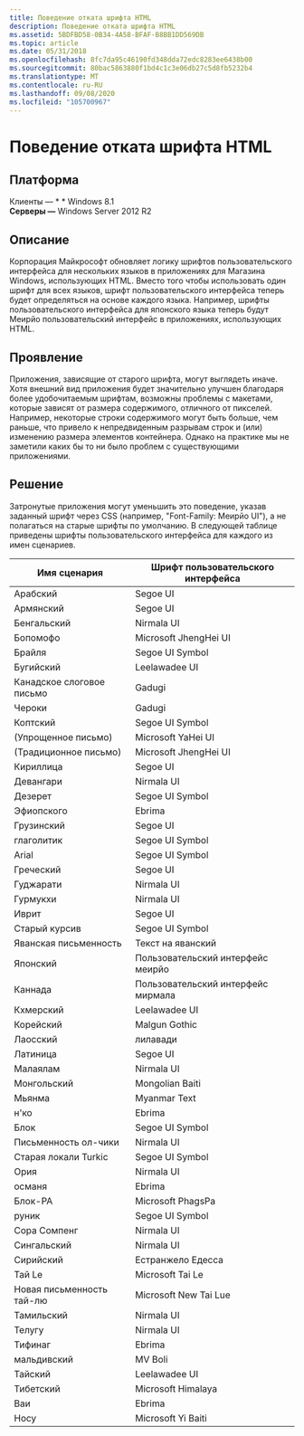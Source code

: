 ```yaml
---
title: Поведение отката шрифта HTML
description: Поведение отката шрифта HTML
ms.assetid: 5BDFBD58-0B34-4A58-BFAF-B8BB1DD569DB
ms.topic: article
ms.date: 05/31/2018
ms.openlocfilehash: 8fc7da95c46190fd348dda72edc8283ee6438b00
ms.sourcegitcommit: 80bac5863880f1bd4c1c3e06db27c5d8fb5232b4
ms.translationtype: MT
ms.contentlocale: ru-RU
ms.lasthandoff: 09/08/2020
ms.locfileid: "105700967"
---
```

# <a name="html-font-fallback-behavior"></a>Поведение отката шрифта HTML

## <a name="platform"></a>Платформа

Клиенты — * * Windows 8.1  
**Серверы —** Windows Server 2012 R2  


## <a name="description"></a>Описание

Корпорация Майкрософт обновляет логику шрифтов пользовательского интерфейса для нескольких языков в приложениях для Магазина Windows, использующих HTML. Вместо того чтобы использовать один шрифт для всех языков, шрифт пользовательского интерфейса теперь будет определяться на основе каждого языка. Например, шрифты пользовательского интерфейса для японского языка теперь будут Меирйо пользовательский интерфейс в приложениях, использующих HTML.

## <a name="manifestation"></a>Проявление

Приложения, зависящие от старого шрифта, могут выглядеть иначе. Хотя внешний вид приложения будет значительно улучшен благодаря более удобочитаемым шрифтам, возможны проблемы с макетами, которые зависят от размера содержимого, отличного от пикселей. Например, некоторые строки содержимого могут быть больше, чем раньше, что привело к непредвиденным разрывам строк и (или) изменению размера элементов контейнера. Однако на практике мы не заметили каких бы то ни было проблем с существующими приложениями.

## <a name="solution"></a>Решение

Затронутые приложения могут уменьшить это поведение, указав заданный шрифт через CSS (например, "Font-Family: Меирйо UI"), а не полагаться на старые шрифты по умолчанию. В следующей таблице приведены шрифты пользовательского интерфейса для каждого из имен сценариев.



| Имя сценария        | Шрифт пользовательского интерфейса               |
|--------------------|-----------------------|
| Арабский             | Segoe UI              |
| Армянский           | Segoe UI              |
| Бенгальский            | Nirmala UI            |
| Бопомофо           | Microsoft JhengHei UI |
| Брайля            | Segoe UI Symbol       |
| Бугийский           | Leelawadee UI         |
| Канадское слоговое письмо | Gadugi                |
| Чероки           | Gadugi                |
| Коптский             | Segoe UI Symbol       |
| (Упрощенное письмо)   | Microsoft YaHei UI    |
| (Традиционное письмо)  | Microsoft JhengHei UI |
| Кириллица           | Segoe UI              |
| Девангари         | Nirmala UI            |
| Дезерет            | Segoe UI Symbol       |
| Эфиопского           | Ebrima                |
| Грузинский           | Segoe UI              |
| глаголитик         | Segoe UI Symbol       |
| Arial             | Segoe UI Symbol       |
| Греческий              | Segoe UI              |
| Гуджарати           | Nirmala UI            |
| Гурмукхи           | Nirmala UI            |
| Иврит             | Segoe UI              |
| Старый курсив         | Segoe UI Symbol       |
| Яванская письменность           | Текст на яванский         |
| Японский           | Пользовательский интерфейс меирйо             |
| Каннада            | Пользовательский интерфейс мирмала            |
| Кхмерский              | Leelawadee UI         |
| Корейский             | Malgun Gothic         |
| Лаосский                | лилавади            |
| Латиница              | Segoe UI              |
| Малаялам          | Nirmala UI            |
| Монгольский          | Mongolian Baiti       |
| Мьянма            | Myanmar Text          |
| н'ко               | Ebrima                |
| Блок              | Segoe UI Symbol       |
| Письменность ол-чики           | Nirmala UI            |
| Старая локали Turkic         | Segoe UI Symbol       |
| Ория              | Nirmala UI            |
| османя            | Ebrima                |
| Блок-PA           | Microsoft PhagsPa     |
| руник              | Segoe UI Symbol       |
| Сора Сомпенг       | Nirmala UI            |
| Сингальский            | Nirmala UI            |
| Сирийский             | Естранжело Едесса     |
| Тай Le             | Microsoft Tai Le      |
| Новая письменность тай-лю        | Microsoft New Tai Lue |
| Тамильский              | Nirmala UI            |
| Телугу             | Nirmala UI            |
| Тифинаг           | Ebrima                |
| мальдивский             | MV Boli               |
| Тайский               | Leelawadee UI         |
| Тибетский            | Microsoft Himalaya    |
| Ваи                | Ebrima                |
| Носу                 | Microsoft Yi Baiti    |



 

 

 




